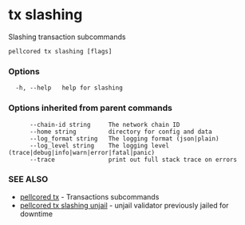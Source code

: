 # tx slashing

Slashing transaction subcommands

```
pellcored tx slashing [flags]
```

### Options

```
  -h, --help   help for slashing
```

### Options inherited from parent commands

```
      --chain-id string     The network chain ID
      --home string         directory for config and data 
      --log_format string   The logging format (json|plain) 
      --log_level string    The logging level (trace|debug|info|warn|error|fatal|panic) 
      --trace               print out full stack trace on errors
```

### SEE ALSO

* [pellcored tx](pellcored_tx.md)	 - Transactions subcommands
* [pellcored tx slashing unjail](pellcored_tx_slashing_unjail.md)	 - unjail validator previously jailed for downtime

